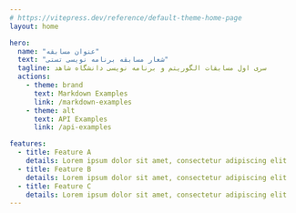 ```yaml
---
# https://vitepress.dev/reference/default-theme-home-page
layout: home

hero:
  name: "عنوان مسابقه"
  text: "شعار مسابقه برنامه نویسی تستی"
  tagline: سری اول مسابقات الگوریتم و برنامه نویسی دانشگاه شاهد
  actions:
    - theme: brand
      text: Markdown Examples
      link: /markdown-examples
    - theme: alt
      text: API Examples
      link: /api-examples

features:
  - title: Feature A
    details: Lorem ipsum dolor sit amet, consectetur adipiscing elit
  - title: Feature B
    details: Lorem ipsum dolor sit amet, consectetur adipiscing elit
  - title: Feature C
    details: Lorem ipsum dolor sit amet, consectetur adipiscing elit
---
```

